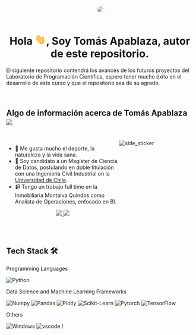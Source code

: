 <div align="center">
    <img src='banner.png' style="border-radius: 15px">
</div>
<br>

<h1 align="center">Hola <img src="https://raw.githubusercontent.com/ABSphreak/ABSphreak/master/gifs/Hi.gif" width="30px">, Soy Tomás Apablaza, autor de este repositorio.</h1>

El siguiente repositorio contendrá los avances de los futuros proyectos del Laboratorio de Programación Científica, espero tener mucho éxito en el desarrollo de este curso y que el repositorio sea de su agrado.
</div>
<br>


## Algo de información acerca de Tomás Apablaza <img src="https://www.fightersgeneration.com/characters/dio-super.gif" width="30px">

<br>

<img align="right" width=200px height=200px alt="side_sticker" src="https://media.giphy.com/media/TEnXkcsHrP4YedChhA/giphy.gif" />

- 💙 Me gusta mucho el deporte, la naturaleza y la vida sana. 
- 🏫 Soy candidato a un Magíster de Ciencia de Datos, postulando en doble titulación con una Ingeniería Civil Industrial en la [Universidad de Chile](https://mds.uchile.cl/).
- 📹 Tengo un trabajo full time en la Inmobiliaria Montalva Quindos como Analista de Operaciones, enfocado en BI.

<p align="center">
    <a href=https://www.linkedin.com/in/tom%C3%A1s-apablaza-arriagada-7502b01a1/>
        <img src="https://img.shields.io/badge/LinkedIn-0077B5?style=for-the-badge&logo=linkedin&logoColor=white"/>
    </a>
    <a href="mailto:tomas.apablaza.a@gmail.com">
        <img src="https://img.shields.io/badge/Gmail-D14836?style=for-the-badge&logo=gmail&logoColor=white"/>
    </a>
</p>

<br>
<br>


## Tech Stack 🛠️

Programming Languages

![Python](https://img.shields.io/badge/Python-FFD43B?style=flat-square&logo=python&logoColor=blue)

Data Science and Machine Learning Frameworks

![Numpy](https://img.shields.io/badge/Numpy-777BB4?style=flat-square&logo=numpy&logoColor=white])
![Pandas](https://img.shields.io/badge/Pandas-2C2D72?style=flat-square&logo=pandas&logoColor=white])
![Plotly](https://img.shields.io/badge/Plotly-239120?style=flat-square&logo=plotly&logoColor=white])
![Scikit-Learn](https://img.shields.io/badge/scikit_learn-F7931E?style=flat-square&logo=scikit-learn&logoColor=white])
![Pytorch](https://img.shields.io/badge/PyTorch-EE4C2C?style=flat-square&logo=pytorch&logoColor=white])
![TensorFlow](https://img.shields.io/badge/TensorFlow-%23FF6F00.svg?style=for-the-badge&logo=TensorFlow&logoColor=white)


Others

![Windows](https://img.shields.io/badge/Windows-0078D6?style=flat-square&logo=windows&logoColor=white)
![vscode](https://img.shields.io/badge/VSCode-0078D4?style=flat-square&logo=visual%20studio%20code&logoColor=white)
!